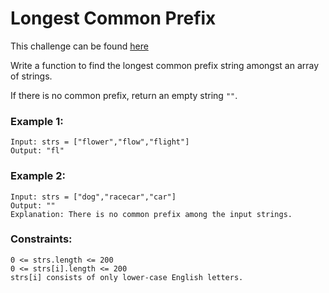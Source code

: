 # Longest Common Prefix

This challenge can be found [here](https://leetcode.com/problems/longest-common-prefix/)

Write a function to find the longest common prefix string amongst an array of strings.

If there is no common prefix, return an empty string `""`.

### Example 1:

```
Input: strs = ["flower","flow","flight"]
Output: "fl"
```

### Example 2:

```
Input: strs = ["dog","racecar","car"]
Output: ""
Explanation: There is no common prefix among the input strings.
```

### Constraints:

```
0 <= strs.length <= 200
0 <= strs[i].length <= 200
strs[i] consists of only lower-case English letters.
```
